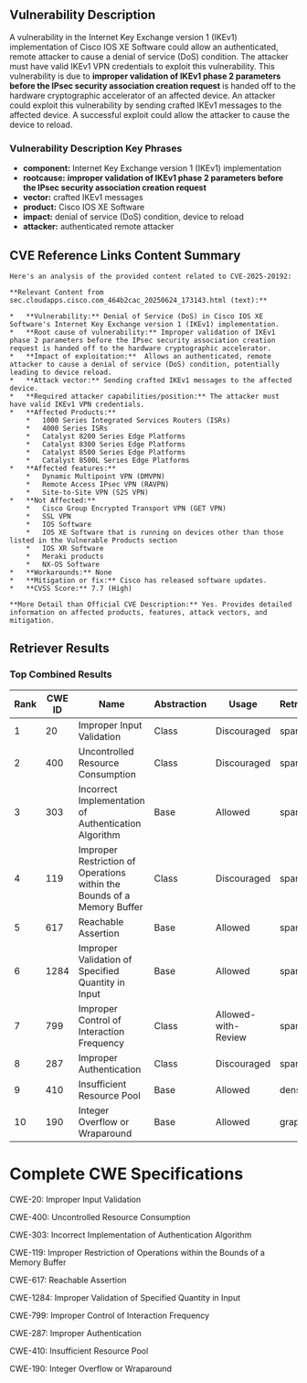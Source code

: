 ## Vulnerability Description
A vulnerability in the Internet Key Exchange version 1 (IKEv1) implementation of Cisco IOS XE Software could allow an authenticated, remote attacker to cause a denial of service (DoS) condition. The attacker must have valid IKEv1 VPN credentials to exploit this vulnerability. This vulnerability is due to **improper validation of IKEv1 phase 2 parameters before the IPsec security association creation request** is handed off to the hardware cryptographic accelerator of an affected device. An attacker could exploit this vulnerability by sending crafted IKEv1 messages to the affected device. A successful exploit could allow the attacker to cause the device to reload.

### Vulnerability Description Key Phrases
- **component:** Internet Key Exchange version 1 (IKEv1) implementation
- **rootcause:** **improper validation of IKEv1 phase 2 parameters before the IPsec security association creation request**
- **vector:** crafted IKEv1 messages
- **product:** Cisco IOS XE Software
- **impact:** denial of service (DoS) condition, device to reload
- **attacker:** authenticated remote attacker

## CVE Reference Links Content Summary
```text
Here's an analysis of the provided content related to CVE-2025-20192:

**Relevant Content from sec.cloudapps.cisco.com_464b2cac_20250624_173143.html (text):**

*   **Vulnerability:** Denial of Service (DoS) in Cisco IOS XE Software's Internet Key Exchange version 1 (IKEv1) implementation.
*   **Root cause of vulnerability:** Improper validation of IKEv1 phase 2 parameters before the IPsec security association creation request is handed off to the hardware cryptographic accelerator.
*   **Impact of exploitation:**  Allows an authenticated, remote attacker to cause a denial of service (DoS) condition, potentially leading to device reload.
*   **Attack vector:** Sending crafted IKEv1 messages to the affected device.
*   **Required attacker capabilities/position:** The attacker must have valid IKEv1 VPN credentials.
*   **Affected Products:**
    *   1000 Series Integrated Services Routers (ISRs)
    *   4000 Series ISRs
    *   Catalyst 8200 Series Edge Platforms
    *   Catalyst 8300 Series Edge Platforms
    *   Catalyst 8500 Series Edge Platforms
    *   Catalyst 8500L Series Edge Platforms
*   **Affected features:**
    *   Dynamic Multipoint VPN (DMVPN)
    *   Remote Access IPsec VPN (RAVPN)
    *   Site-to-Site VPN (S2S VPN)
*   **Not Affected:**
    *   Cisco Group Encrypted Transport VPN (GET VPN)
    *   SSL VPN
    *   IOS Software
    *   IOS XE Software that is running on devices other than those listed in the Vulnerable Products section
    *   IOS XR Software
    *   Meraki products
    *   NX-OS Software
*   **Workarounds:** None
*   **Mitigation or fix:** Cisco has released software updates.
*   **CVSS Score:** 7.7 (High)

**More Detail than Official CVE Description:** Yes. Provides detailed information on affected products, features, attack vectors, and mitigation.
```

## Retriever Results

### Top Combined Results

| Rank | CWE ID | Name | Abstraction | Usage  | Retrievers | Individual Scores |
|------|--------|------|-------------|-------|------------|-------------------|
| 1 | 20 | Improper Input Validation | Class | Discouraged | sparse | 0.684 |
| 2 | 400 | Uncontrolled Resource Consumption | Class | Discouraged | sparse | 0.637 |
| 3 | 303 | Incorrect Implementation of Authentication Algorithm | Base | Allowed | sparse | 0.632 |
| 4 | 119 | Improper Restriction of Operations within the Bounds of a Memory Buffer | Class | Discouraged | sparse | 0.619 |
| 5 | 617 | Reachable Assertion | Base | Allowed | sparse | 0.618 |
| 6 | 1284 | Improper Validation of Specified Quantity in Input | Base | Allowed | sparse | 0.615 |
| 7 | 799 | Improper Control of Interaction Frequency | Class | Allowed-with-Review | sparse | 0.611 |
| 8 | 287 | Improper Authentication | Class | Discouraged | sparse | 0.605 |
| 9 | 410 | Insufficient Resource Pool | Base | Allowed | dense | 0.491 |
| 10 | 190 | Integer Overflow or Wraparound | Base | Allowed | graph | 0.003 |



# Complete CWE Specifications

CWE-20: Improper Input Validation

CWE-400: Uncontrolled Resource Consumption

CWE-303: Incorrect Implementation of Authentication Algorithm

CWE-119: Improper Restriction of Operations within the Bounds of a Memory Buffer

CWE-617: Reachable Assertion

CWE-1284: Improper Validation of Specified Quantity in Input

CWE-799: Improper Control of Interaction Frequency

CWE-287: Improper Authentication

CWE-410: Insufficient Resource Pool

CWE-190: Integer Overflow or Wraparound